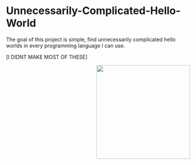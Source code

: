 # Unnecessarily-Complicated-Hello-World
The goal of this project is simple, find unnecessarily complicated hello worlds in every programming language I can use.

[I DIDNT MAKE MOST OF THESE]

<img align="right" src="https://phoneky.co.uk/thumbs/screensavers/down/games/mariobross_W0ZcCIk6.gif" height="256" width="256">
